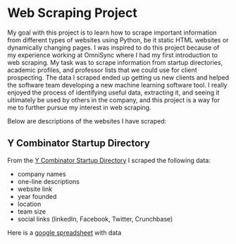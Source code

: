 # Web Scraping Project
My goal with this project is to learn how to scrape important information from different types of websites using Python, be it static HTML websites or dynamically changing pages. I was inspired to do this project because of my experience working at OmniSync where I had my first introduction to web scraping. My task was to scrape information from startup directories, academic profiles, and professor lists that we could use for client prospecting. The data I scraped ended up getting us new clients and helped the software team developing a new machine learning software tool. I really enjoyed the process of identifying useful data, extracting it, and seeing it ultimately be used by others in the company, and this project is a way for me to further pursue my interest in web scraping.

Below are descriptions of the websites I have scraped:

Y Combinator Startup Directory
---
From the [Y Combinator Startup Directory](https://www.ycombinator.com/companies/) I scraped the following data:
* company names
* one-line descriptions
* website link
* year founded
* location
* team size
* social links (linkedIn, Facebook, Twitter, Crunchbase)

Here is a [google spreadsheet](https://docs.google.com/spreadsheets/d/1GrnNFGHbi1ES1nWV4iymrPi_e9SBBKpDEyCVYnWkHx8/edit#gid=1678900764) with data
